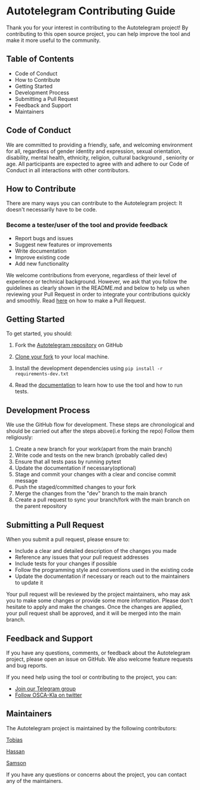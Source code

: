 # Autotelegram Contributing Guide

Thank you for your interest in contributing to the Autotelegram project! By contributing to this open source project, you can help improve the tool and make it more useful to the community.

## Table of Contents

- Code of Conduct
- How to Contribute
- Getting Started
- Development Process
- Submitting a Pull Request
- Feedback and Support
- Maintainers

## Code of Conduct

We are committed to providing a friendly, safe, and welcoming environment for all, regardless of gender identity and expression, sexual orientation, disability, mental health, ethnicity, religion, cultural background , seniority or age. All participants are expected to agree with and adhere to our Code of Conduct in all interactions with other contributors.

## How to Contribute

There are many ways you can contribute to the Autotelegram project: It doesn't necessarily have to be code.

### Become a tester/user of the tool and provide feedback

- Report bugs and issues
- Suggest new features or improvements
- Write documentation
- Improve existing code
- Add new functionality

We welcome contributions from everyone, regardless of their level of experience or technical background. However, we ask that you follow the guidelines as clearly shown in the README.md and below to help us when reviewing your Pull Request in order to integrate your contributions quickly and smoothly. Read <a href="https://docs.github.com/en/desktop/contributing-and-collaborating-using-github-desktop/working-with-your-remote-repository-on-github-or-github-enterprise/creating-an-issue-or-pull-request">here</a> on how to make a Pull Request.

## Getting Started

To get started, you should:

1. Fork the [Autotelegram repository](https://github.com/OSCA-Kampala-Chapter/autotelegram) on GitHub

2. <a href="https://docs.github.com/en/desktop/contributing-and-collaborating-using-github-desktop/adding-and-cloning-repositories/cloning-and-forking-repositories-from-github-desktop">Clone your fork</a> to your local machine.
3. Install the development dependencies using ` pip install -r requirements-dev.txt `
4. Read the <a href="https://osca-kampala-chapter.github.io/autotelegram/#welcome-to-autotelegram-documentation">documentation</a> to learn how to use the tool and how to run tests.

## Development Process

We use the GitHub flow for development. These steps are chronological and should be carried out after the steps above(i.e forking the repo) Follow them religiously:

1. Create a new branch for your work(apart from the main branch)
2. Write code and tests on the new branch (probably called dev)
3. Ensure that all tests pass by running pytest
4. Update the documentation if necessary(optional)
5. Stage and commit your changes with a clear and concise commit message
6. Push the staged/committed changes to your fork
7. Merge the changes from the "dev" branch to the main branch
8. Create a pull request to sync your branch/fork with the main branch on the parent repository

## Submitting a Pull Request

When you submit a pull request, please ensure to:

- Include a clear and detailed description of the changes you made
- Reference any issues that your pull request addresses
- Include tests for your changes if possible
- Follow the programming style and conventions used in the existing code
- Update the documentation if necessary or reach out to the maintainers to update it


Your pull request will be reviewed by the project maintainers, who may ask you to make some changes or provide some more information. Please don't hesitate to apply and make the changes. Once the changes are applied, your pull request shall be approved, and it will be merged into the main branch.

## Feedback and Support

If you have any questions, comments, or feedback about the Autotelegram project, please open an issue on GitHub. We also welcome feature requests and bug reports.

If you need help using the tool or contributing to the project, you can:

- <a href="https://t.me/oscakampala/1">Join our Telegram group</a> 
- <a href="https://twitter.com/oscakampala" >Follow OSCA-Kla on twitter</a>

## Maintainers
The Autotelegram project is maintained by the following contributors:

[Tobias](https://github.com/ht-thomas)


[Hassan](https://github.com/HassanBahati)


[Samson](https://github.com/Samsonroyal)

If you have any questions or concerns about the project, you can contact any of the maintainers.
